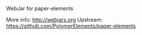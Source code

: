 WebJar for paper-elements

More info: http://webjars.org
Upstream:  https://github.com/PolymerElements/paper-elements